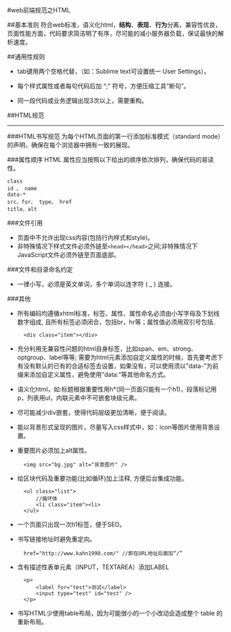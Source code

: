 #web前端规范之HTML

##基本准则
符合web标准，语义化html，**结构**、**表现**、**行为**分离，兼容性优良，页面性能方面，代码要求简洁明了有序，尽可能的减小服务器负载，保证最快的解析速度。

##通用性规则
* tab键用两个空格代替，（如：Sublime text可设置统一 User Settings）。

* 每个样式属性或者每句代码后加  “;” 符号，方便压缩工具“断句”。

* 同一段代码或业务逻辑出现3次以上，需要重构。

##HTML规范
<br />
***

###HTML书写规范
为每个HTML页面的第一行添加标准模式（standard mode）的声明，确保在每个浏览器中拥有一致的展现。

###属性顺序
HTML 属性应当按照以下给出的顺序依次排列，确保代码的易读性。

	class
	id 、 name
	data-*
	src、for、 type、 href
	title、alt

###文件引用
* 页面中不允许出现css内容(包括行内样式和style)。
* 非特殊情况下样式文件必须外链至`<head></head>`之间;非特殊情况下JavaScript文件必须外链至页面底部。

###文件和目录命名约定
* 一律小写，必须是英文单词，多个单词以连字符 ( _ ) 连接。

###其他

* 所有编码均遵循xhtml标准，标签、属性、属性命名必须由小写字母及下划线数字组成, 且所有标签必须闭合，包括br，hr等；属性值必须用双引号包括.

		<div class="item"></div>

* 充分利用无兼容性问题的html自身标签，比如span、em、strong、optgroup、label等等; 需要为html元素添加自定义属性的时候，首先要考虑下有没有默认的已有的合适标签去设置，如果没有，可以使用须以”data-”为前缀来添加自定义属性，避免使用”data:”等其他命名方式。

* 语义化html，如:标题根据重要性用h*(同一页面只能有一个h1)，段落标记用p，列表用ul，内联元素中不可嵌套块级元素。

* 尽可能减少div嵌套，使得代码层级更加清晰，便于阅读。

* 能以背景形式呈现的图片，尽量写入css样式中，如：icon等图片使用背景设置。

* 重要图片必须加上alt属性。

		<img src="bg.jpg" alt="背景图片" />

* 给区块代码及重要功能(比如循环)加上注释, 方便后台集成功能。

		<ul class="list">
			//循环体
			<li class="item"><li>
		</ul>

* 一个页面只出现一次h1标签，便于SEO。
* 书写链接地址时避免重定向。

		href="http://www.kahn1990.com/" //即在URL地址后面加“/”

* 含有描述性表单元素（INPUT，TEXTAREA）添加LABEL

		<p>
    		<label for="test">测试</label>
    		<input type="text" id="test" />
		</p>

* 书写HTML少使用table布局，因为可能很小的一个小改动会造成整个 table 的重新布局。




